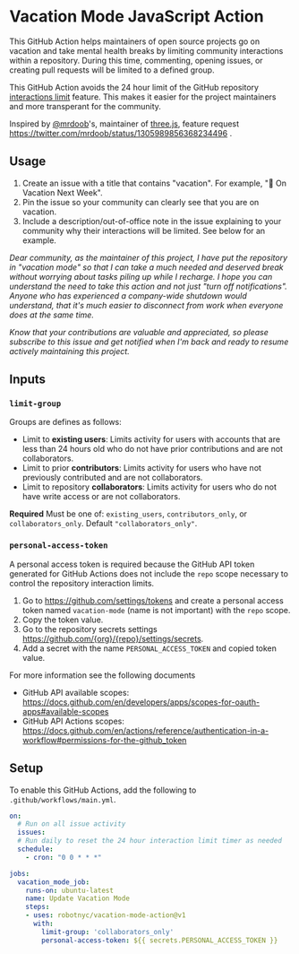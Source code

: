 # Vacation Mode JavaScript Action

This GitHub Action helps maintainers of open source projects go on vacation and take mental health breaks by limiting community interactions within a repository. During this time, commenting, opening issues, or creating pull requests will be limited to a defined group.

This GitHub Action avoids the 24 hour limit of the GitHub repository [interactions limit](https://docs.github.com/en/github/building-a-strong-community/limiting-interactions-in-your-repository) feature. This makes it easier for the project maintainers and more transperant for the community.

Inspired by [@mrdoob](https://github.com/mrdoob)'s, maintainer of [three.js](https://github.com/mrdoob/three.js), feature request https://twitter.com/mrdoob/status/1305989856368234496 .

## Usage

1. Create an issue with a title that contains "vacation". For example, "🌴 On Vacation Next Week".
1. Pin the issue so your community can clearly see that you are on vacation.
1. Include a description/out-of-office note in the issue explaining to your community why their interactions will be limited. See below for an example.

_Dear community, as the maintainer of this project, I have put the repository in "vacation mode" so that I can take a much needed and deserved break without worrying about tasks piling up while I recharge. I hope you can understand the need to take this action and not just "turn off notifications". Anyone who has experienced a company-wide shutdown would understand, that it's much easier to disconnect from work when everyone does at the same time._

_Know that your contributions are valuable and appreciated, so please subscribe to this issue and get notified when I'm back and ready to resume actively maintaining this project._

## Inputs

### `limit-group`

Groups are defines as follows:
* Limit to **existing users**: Limits activity for users with accounts that are less than 24 hours old who do not have prior contributions and are not collaborators.
* Limit to prior **contributors**: Limits activity for users who have not previously contributed and are not collaborators.
* Limit to repository **collaborators**: Limits activity for users who do not have write access or are not collaborators.

**Required** Must be one of: `existing_users`, `contributors_only`, or `collaborators_only`. Default `"collaborators_only"`.

### `personal-access-token`

A personal access token is required because the GitHub API token generated for GitHub Actions does not include the `repo` scope necessary to control the repository interaction limits.

1. Go to https://github.com/settings/tokens and create a personal access token named `vacation-mode` (name is not important) with the `repo` scope.
1. Copy the token value.
1. Go to the repository secrets settings https://github.com/{org}/{repo}/settings/secrets.
1. Add a secret with the name `PERSONAL_ACCESS_TOKEN` and copied token value.

For more information see the following documents
* GitHub API available scopes: https://docs.github.com/en/developers/apps/scopes-for-oauth-apps#available-scopes
* GitHub API Actions scopes: https://docs.github.com/en/actions/reference/authentication-in-a-workflow#permissions-for-the-github_token

## Setup

To enable this GitHub Actions, add the following to `.github/workflows/main.yml`.

```yaml
on:
  # Run on all issue activity
  issues:
  # Run daily to reset the 24 hour interaction limit timer as needed
  schedule:
    - cron: "0 0 * * *"

jobs:
  vacation_mode_job:
    runs-on: ubuntu-latest
    name: Update Vacation Mode
    steps:
    - uses: robotnyc/vacation-mode-action@v1
      with:
        limit-group: 'collaborators_only'
        personal-access-token: ${{ secrets.PERSONAL_ACCESS_TOKEN }}
```
